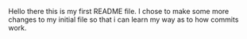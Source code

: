 Hello there this is my first README file. I chose to make some more changes to my initial file so that i can learn my way as to how commits work.
